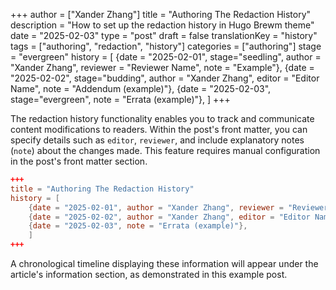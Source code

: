 +++
author = ["Xander Zhang"]
title = "Authoring The Redaction History"
description = "How to set up the redaction history in Hugo Brewm theme"
date = "2025-02-03"
type = "post"
draft = false
translationKey = "history"
tags = ["authoring", "redaction", "history"]
categories = ["authoring"]
stage = "evergreen"
history = [
  {date = "2025-02-01", stage="seedling", author = "Xander Zhang", reviewer = "Reviewer Name", note = "Example"},
  {date = "2025-02-02", stage="budding", author = "Xander Zhang", editor = "Editor Name", note = "Addendum (example)"},
  {date = "2025-02-03", stage="evergreen", note = "Errata (example)"},
]
+++

The redaction history functionality enables you to track and communicate content modifications to readers. 
Within the post's front matter, you can specify details such as `editor`, `reviewer`, and include explanatory notes (`note`) about the changes made.
This feature requires manual configuration in the post's front matter section.

```toml
+++
title = "Authoring The Redaction History"
history = [
    {date = "2025-02-01", author = "Xander Zhang", reviewer = "Reviewer Name", note = "Example"},
    {date = "2025-02-02", author = "Xander Zhang", editor = "Editor Name", note = "Addendum (example)"},
    {date = "2025-02-03", note = "Errata (example)"},
    ]
+++
```

A chronological timeline displaying these information will appear under the article's information section, as demonstrated in this example post.